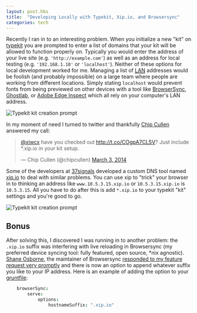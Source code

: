 ```yaml
---
layout: post.hbs
title:  "Developing Locally with Typekit, Xip.io, and Browsersync"
categories: tech
---
```


Recently I ran in to an interesting problem. When you initialize a new "kit" on [typekit][] you are prompted to enter a list of domains that your kit will be allowed to function properly on. Typically you would enter the address of your live site (e.g. ```'http://example.com'```) as well as an address for local testing (e.g. ```'192.168.1.10'``` or ```'localhost'```). Neither of these options for local development worked for me. Managing a list of <abbr title="Local Area Network">[LAN][]</abbr> addresses would be foolish (and probably impossible) on a large team where people are working from different locations. Simply stating ```localhost``` would prevent fonts from being previewed on other devices with a tool like [BrowserSync][], [Ghostlab][], or [Adobe Edge Inspect][] which all rely on your computer's LAN address.

![Typekit kit creation prompt](/img/typekit-create.png)

In my moment of need I turned to twitter and thankfully [Chip Cullen][] answered my call:

<blockquote class="twitter-tweet" lang="en"><p><a href="https://twitter.com/xiwcx">@xiwcx</a> have you checked out <a href="http://t.co/COgpA7CL5V">http://t.co/COgpA7CL5V</a>? Just include *.xip.io in your kit setup.</p>&mdash; Chip Cullen (@chipcullen) <a href="https://twitter.com/chipcullen/statuses/440623861043052544">March 3, 2014</a></blockquote>
<script async src="//platform.twitter.com/widgets.js" charset="utf-8"></script>

Some of the developers at [37signals][] developed a custom DNS tool named [xip.io][] to deal with similar problems. You can use xip to "trick" your browser in to thinking an address like `www.10.5.3.15.xip.io` or  `10.5.3.15.xip.io` is `10.5.3.15`. All you have to do after this is add `*.xip.io` to your typekit "kit" settings and you're good to go.

![Typekit kit creation prompt](/img/typekit-settings.png)

## Bonus

After solving this, I discovered I was running in to another problem: the `.xip.io` suffix was interfering with live reloading in Browsersync (my preferred device syncing tool: fully featured, open source, *nix agnostic). [Shane Osborne][], the maintainer of Browsersync [responded to my feature request very promptly][gh-issue] and there is now an option to append whatever suffix you like to your IP address. Here is an example of adding the option to your [gruntfile][]:

```coffee
    browserSync:
        serve:
            options:
                hostnameSuffix: ".xip.io"
```

[typekit]: http://typekit.com
[LAN]: http://en.wikipedia.org/wiki/Local_area_network
[BrowserSync]: http://browsersync.io/
[Ghostlab]: http://vanamco.com/ghostlab
[Adobe Edge Inspect]: http://html.adobe.com/edge/inspect
[Chip Cullen]: http://chipcullen.com
[37signals]: https://37signals.com
[xip.io]: http://xip.io
[Shane Osborne]: http://shakyshane.com
[gh-issue]: https://github.com/shakyShane/grunt-browser-sync/issues/41#issuecomment-37136050
[gruntfile]: http://gruntjs.com/sample-gruntfile
